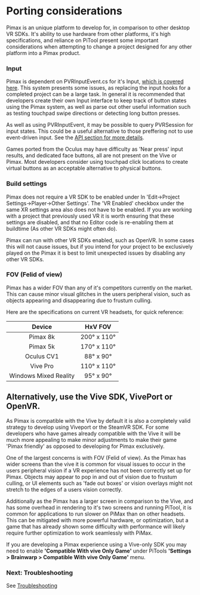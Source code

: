 # Porting considerations

Pimax is an unique platform to develop for, in comparison to other desktop VR SDKs. It's ability to use hardware from other platforms, it's high specifications, and reliance on PiTool present some important considerations when attempting to change a project designed for any other platform into a Pimax product.

### Input

Pimax is dependent on PVRInputEvent.cs for it's Input, [which is covered here](/docs/pimax-controllers.md). This system presents some issues, as replacing the input hooks for a completed project can be a large task. In general it is recommended that developers create their own Input interface to keep track of button states using the Pimax system, as well as parse out other useful information such as testing touchpad swipe directions or detecting long button presses.

As well as using PVRInputEvent, it may be possible to query PVRSession for input states. This could be a useful alternative to those preffering not to use event-driven input. See the [API section for more details](/docs/api-overview.md).

Games ported from the Oculus may have difficulty as 'Near press' input results, and dedicated face buttons, all are not present on the Vive or Pimax. Most developers consider using touchpad click locations to create virtual buttons as an acceptable alternative to physical buttons.

### Build settings

Pimax does not require a VR SDK to be enabled under In 'Edit->Project Settings->Player->Other Settings'. The 'VR Enabled' checkbox under the same XR settings area also does not have to be enabled. If you are working with a project that previously used VR it is worth ensuring that these settings are disabled, and that no Editor code is re-enabling them at buildtime (As other VR SDKs might often do).

Pimax can run with other VR SDKs enabled, such as OpenVR. In some cases this will not cause issues, but if you intend for your project to be exclusively played on the Pimax it is best to limit unexpected issues by disabling any other VR SDKs.

### FOV (Felid of view)

Pimax has a wider FOV than any of it's competitors currently on the market. This can cause minor visual glitches in the users peripheral vision, such as objects appearing and disappearing due to frustum culling.

Here are the specifications on current VR headsets, for quick reference:

| Device | HxV FOV |
| :---: | :----: |
| Pimax 8k | 200° x 110° |
| Pimax 5k | 170° x 110° |
| Oculus CV1 | 88° x 90° |
| Vive Pro | 110° x 110° |
| Windows Mixed Reality | 95° x 90° |

## Alternatively, use the Vive SDK, VivePort or OpenVR.

As Pimax is compatible with the Vive by default it is also a completely valid strategy to develop using Viveport or the SteamVR SDK. For some developers who have games already compatible with the Vive it will be much more appealing to make minor adjustments to make their game 'Pimax friendly' as opposed to developing for Pimax exclusively.

One of the largest concerns is with FOV (Felid of view). As the Pimax has wider screens than the vive it is common for visual issues to occur in the users peripheral vision if a VR experience has not been correctly set up for Pimax. Objects may appear to pop in and out of vision due to frustum culling, or UI elements such as 'fade out boxes' or vision overlays might not stretch to the edges of a users vision correctly.

Additionally as the Pimax has a larger screen in comparison to the Vive, and has some overhead in rendering to it's two screens and running PiTool, it is common for applications to run slower on PiMax than on other headsets. This can be mitigated with more powerful hardware, or optimization, but a game that has already shown some difficulty with performance will likely require further optimization to work seamlessly with PiMax.

If you are developing a Pimax experience using a Vive-only SDK you may need to enable **'Compatible With vive Only Game'** under PiTools **'Settings > Brainwarp > Compatible With vive Only Game'** menu.

### Next: Troubleshooting

See [Troubleshooting](/docs/troubleshooting.md)
